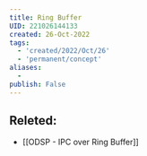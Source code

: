 ```yaml
---
title: Ring Buffer
UID: 221026144133
created: 26-Oct-2022
tags:
  - 'created/2022/Oct/26'
  - 'permanent/concept'
aliases:
  -
publish: False
---
```



## Releted:
- [[ODSP - IPC over Ring Buffer]]
